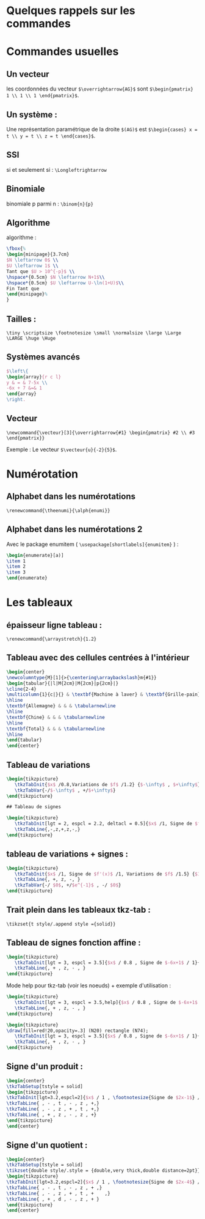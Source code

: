 # Quelques rappels sur les commandes 

# Commandes usuelles

## Un vecteur

les coordonnées du vecteur `$\overrightarrow{AG}$` sont `$\begin{pmatrix} 1 \\ 1 \\ 1 \end{pmatrix}$`.

## Un système :

Une représentation paramétrique de la droite `$(AG)$` est `$\begin{cases} x = t \\ y = t \\ z = t \end{cases}$`.

## SSI

si et seulement si : 	`\Longleftrightarrow`

## Binomiale

binomiale p parmi n : `\binom{n}{p}`

## Algorithme

algorithme :

```latex
\fbox{%
\begin{minipage}{3.7cm}
$N \leftarrow 0$ \\
$U \leftarrow 1$ \\
Tant que $U > 10^{-p}$ \\
\hspace*{0.5cm} $N \leftarrow N+1$\\
\hspace*{0.5cm} $U \leftarrow U-\ln(1+U)$\\
Fin Tant que
\end{minipage}%
}
```

## Tailles :

`\tiny \scriptsize \footnotesize \small \normalsize \large \Large \LARGE \huge \Huge`

## Systèmes avancés 

```latex
$\left\{
\begin{array}{r c l}
y & = & 7-5x \\
-6x + 7 &=& 1
\end{array}
\right. 
```

## Vecteur

`\newcommand{\vecteur}[3]{\overrightarrow{#1} \begin{pmatrix} #2 \\ #3 \end{pmatrix}}`

Exemple : Le vecteur `$\vecteur{u}{-2}{5}$`.

# Numérotation

## Alphabet dans les numérotations

`\renewcommand{\theenumi}{\alph{enumi}}`

## Alphabet dans les numérotations 2

Avec le package enumitem ( `\usepackage[shortlabels]{enumitem}` ) :

```latex
\begin{enumerate}[a)]
\item 1
\item 2
\item 3
\end{enumerate}
```

# Les tableaux

## épaisseur ligne tableau : 

`\renewcommand{\arraystretch}{1.2}`

## Tableau avec des cellules centrées à l'intérieur

```latex
\begin{center}
\newcolumntype{M}[1]{>{\centering\arraybackslash}m{#1}}
\begin{tabular}{|l|M{2cm}|M{2cm}|p{2cm}|}
\cline{2-4}
\multicolumn{1}{c|}{} & \textbf{Machine à laver} & \textbf{Grille-pain} & \textbf{Total} \tabularnewline
\hline
\textbf{Allemagne} & & & \tabularnewline
\hline
\textbf{Chine} & & & \tabularnewline
\hline
\textbf{Total} & & & \tabularnewline
\hline
\end{tabular}
\end{center}
```

## Tableau de variations

```latex
\begin{tikzpicture}
   \tkzTabInit{$x$ /0.8,Variations de $f$ /1.2} {$-\infty$ , $+\infty$}
   \tkzTabVar{-/$-\infty$ , +/$+\infty$}
\end{tikzpicture}

## Tableau de signes

\begin{tikzpicture}
   \tkzTabInit[lgt = 2, espcl = 2.2, deltacl = 0.5]{$x$ /1, Signe de $f'(x)$ /1} {$-\pi$,$-\frac{\pi}{3}$,$\frac{\pi}{3}$,$\pi$}
   \tkzTabLine{,-,z,+,z,-,}
\end{tikzpicture}
```

## tableau de variations + signes :

```latex
\begin{tikzpicture}
   \tkzTabInit{$x$ /1, Signe de $f'(x)$ /1, Variations de $f$ /1.5} {$1$ , $e$, $+\infty$}
   \tkzTabLine{, +, z, -, } 
   \tkzTabVar{-/ $0$, +/$e^{-1}$ , -/ $0$}
\end{tikzpicture}
```

## Trait plein dans les tableaux tkz-tab :

`\tikzset{t style/.append style ={solid}}`

## Tableau de signes fonction affine :

```latex
\begin{tikzpicture}
   \tkzTabInit[lgt = 3, espcl = 3.5]{$x$ / 0.8 , Signe de $-6x+1$ / 1}{$-\infty$, $\frac{1}{6}$, $+\infty$}
   \tkzTabLine{, + , z, - , }
\end{tikzpicture}
```

Mode help pour tkz-tab (voir les noeuds) + exemple d'utilisation :

```latex
\begin{tikzpicture}
   \tkzTabInit[lgt = 3, espcl = 3.5,help]{$x$ / 0.8 , Signe de $-6x+1$ / 1}{$-\infty$, $\frac{1}{6}$, $+\infty$}
   \tkzTabLine{, + , z, - , }
\end{tikzpicture}

\begin{tikzpicture}
\draw[fill=red!20,opacity=.3] (N20) rectangle (N74);
   \tkzTabInit[lgt = 3, espcl = 3.5]{$x$ / 0.8 , Signe de $-6x+1$ / 1}{$-\infty$, $\frac{1}{6}$, $+\infty$}
   \tkzTabLine{, + , z, - , }
\end{tikzpicture}
```

## Signe d'un produit :

```latex
\begin{center}
\tkzTabSetup[tstyle = solid]
\begin{tikzpicture}
\tkzTabInit[lgt=3.2,espcl=2]{$x$ / 1 , \footnotesize{Signe de $2x-1$} / 1, \footnotesize{Signe de $6x+24$} / 1, \scriptsize{Signe de \\ $(2x-1)(6x+24)$} / 1}{$-\infty$, $-4$ , $\frac{1}{2}$ ,$+\infty$}
\tkzTabLine{ , - , t , - , z , +,}
\tkzTabLine{ , - , z , + , t , +,}
\tkzTabLine{ , + , z , - , z , +}
\end{tikzpicture}
\end{center}
```

## Signe d'un quotient :

```latex
\begin{center}
\tkzTabSetup[tstyle = solid]
\tikzset{double style/.style = {double,very thick,double distance=2pt}}
\begin{tikzpicture}
\tkzTabInit[lgt=3.2,espcl=2]{$x$ / 1 , \footnotesize{Signe de $2x-4$} / 1, \footnotesize{Signe de $6x+30$} / 1, \scriptsize{Signe de $\dfrac{2x-4}{6x+30}$} / 1}{$-\infty$, $-5$, $2$,$+\infty$}
\tkzTabLine{ , - , t , - , z , + ,}
\tkzTabLine{ , - , z , + , t , +	,}
\tkzTabLine{ , + , d , - , z , + }
\end{tikzpicture}
\end{center}
```
